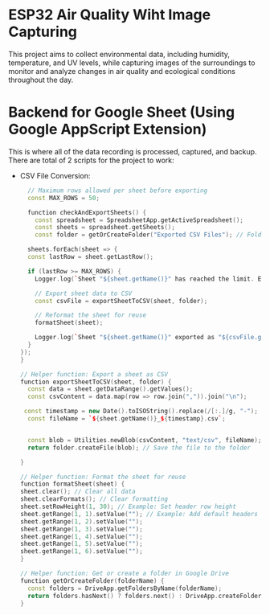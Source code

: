 # ESP32 Air Quality Wiht Image Capturing

This project aims to collect environmental data, including humidity, temperature, and UV levels, while capturing images of the surroundings to monitor and analyze changes in air quality and ecological conditions throughout the day.

# Backend for Google Sheet (Using Google AppScript Extension)

This is where all of the data recording is processed, captured, and backup. There are total of 2 scripts for the project to work:

- CSV File Conversion:
  ```cpp
    // Maximum rows allowed per sheet before exporting
    const MAX_ROWS = 50;

    function checkAndExportSheets() {
      const spreadsheet = SpreadsheetApp.getActiveSpreadsheet();
      const sheets = spreadsheet.getSheets();
      const folder = getOrCreateFolder("Exported CSV Files"); // Folder to save CSV files

    sheets.forEach(sheet => {
    const lastRow = sheet.getLastRow();

    if (lastRow >= MAX_ROWS) {
      Logger.log(`Sheet "${sheet.getName()}" has reached the limit. Exporting to CSV...`);

      // Export sheet data to CSV
      const csvFile = exportSheetToCSV(sheet, folder);

      // Reformat the sheet for reuse
      formatSheet(sheet);

      Logger.log(`Sheet "${sheet.getName()}" exported as "${csvFile.getName()}" and reformatted.`);
    }
  });
  }

  // Helper function: Export a sheet as CSV
  function exportSheetToCSV(sheet, folder) {
    const data = sheet.getDataRange().getValues();
    const csvContent = data.map(row => row.join(",")).join("\n");

   const timestamp = new Date().toISOString().replace(/[:.]/g, "-");
    const fileName = `${sheet.getName()}_${timestamp}.csv`;


    const blob = Utilities.newBlob(csvContent, "text/csv", fileName);
    return folder.createFile(blob); // Save the file to the folder

  }

  // Helper function: Format the sheet for reuse
  function formatSheet(sheet) {
  sheet.clear(); // Clear all data
  sheet.clearFormats(); // Clear formatting
  sheet.setRowHeight(1, 30); // Example: Set header row height
  sheet.getRange(1, 1).setValue(""); // Example: Add default headers
  sheet.getRange(1, 2).setValue("");
  sheet.getRange(1, 3).setValue("");
  sheet.getRange(1, 4).setValue("");
  sheet.getRange(1, 5).setValue("");
  sheet.getRange(1, 6).setValue("");
  }

  // Helper function: Get or create a folder in Google Drive
  function getOrCreateFolder(folderName) {
    const folders = DriveApp.getFoldersByName(folderName);
    return folders.hasNext() ? folders.next() : DriveApp.createFolder(folderName);
  }
